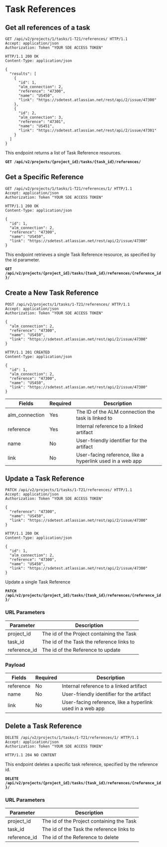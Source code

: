 # Task References

## Get all references of a task

```http
GET /api/v2/projects/1/tasks/1-T21/references/ HTTP/1.1
Accept: application/json
Authorization: Token "YOUR SDE ACCESS TOKEN"
```

```http
HTTP/1.1 200 OK
Content-Type: application/json

{
  "results": [
    {
      "id": 1,
      "alm_connection": 2,
      "reference": "47300",
      "name": "US450",
      "link": "https://sdetest.atlassian.net/rest/api/2/issue/47300"
    },
    {
      "id": 2,
      "alm_connection": 3,
      "reference": "47301",
      "name": "US451",
      "link": "https://sdetest.atlassian.net/rest/api/2/issue/47301"
    }
  ]
}
```

This endpoint returns a list of Task Reference resources.

**`GET /api/v2/projects/{project_id}/tasks/{task_id}/references/`**










## Get a Specific Reference


```http
GET /api/v2/projects/1/tasks/1-T21/references/1/ HTTP/1.1
Accept: application/json
Authorization: Token "YOUR SDE ACCESS TOKEN"
```

```http
HTTP/1.1 200 OK
Content-Type: application/json

{
  "id": 1,
  "alm_connection": 2,
  "reference": "47300",
  "name": "US450",
  "link": "https://sdetest.atlassian.net/rest/api/2/issue/47300"
}
```

This endpoint retrieves a single Task Reference resource, as specified by the id parameter.

**`GET /api/v2/projects/{project_id}/tasks/{task_id}/references/{reference_id}/`**










## Create a New Task Reference

```http
POST /api/v2/projects/1/tasks/1-T21/references/ HTTP/1.1
Accept: application/json
Authorization: Token "YOUR SDE ACCESS TOKEN"

{
  "alm_connection": 2,
  "reference": "47300",
  "name": "US450",
  "link": "https://sdetest.atlassian.net/rest/api/2/issue/47300"
}
```

```http
HTTP/1.1 201 CREATED
Content-Type: application/json

{
  "id": 1,
  "alm_connection": 2,
  "reference": "47300",
  "name": "US450",
  "link": "https://sdetest.atlassian.net/rest/api/2/issue/47300"
}
```

Fields          | Required | Description
----------------|----------|------------
alm_connection  | Yes      | The ID of the ALM connection the task is linked to
reference       | Yes      | Internal reference to a linked artifact
name            | No       | User-friendly identifier for the artifact
link            | No       | User-facing reference, like a hyperlink used in a web app









## Update a Task Reference

```http
PATCH /api/v2/projects/1/tasks/1-T21/references/ HTTP/1.1
Accept: application/json
Authorization: Token "YOUR SDE ACCESS TOKEN"

{
  "reference": "47300",
  "name": "US450",
  "link": "https://sdetest.atlassian.net/rest/api/2/issue/47300"
}
```

```http
HTTP/1.1 200 OK
Content-Type: application/json

{
  "id": 1,
  "alm_connection": 2,
  "reference": "47300",
  "name": "US450",
  "link": "https://sdetest.atlassian.net/rest/api/2/issue/47300"
}
```

Update a single Task Reference 

**`PATCH /api/v2/projects/{project_id}/tasks/{task_id}/references/{reference_id}/`**

### URL Parameters

Parameter    | Description
-------------|------------
project_id   | The id of the Project containing the Task
task_id      | The id of the Task the reference links to
reference_id | The id of the Reference to update

### Payload

Fields          | Required | Description
----------------|----------|------------
reference       | No       | Internal reference to a linked artifact
name            | No       | User-friendly identifier for the artifact
link            | No       | User-facing reference, like a hyperlink used in a web app










## Delete a Task Reference

```http
DELETE /api/v2/projects/1/tasks/1-T21/references/1/ HTTP/1.1
Accept: application/json
Authorization: Token "YOUR SDE ACCESS TOKEN"
```

```http
HTTP/1.1 204 NO CONTENT
```

This endpoint deletes a specific task reference, specified by the reference id.

**`DELETE /api/v2/projects/{project_id}/tasks/{task_id}/references/{reference_id}/`**

### URL Parameters

Parameter    | Description
-------------|------------
project_id   | The id of the Project containing the Task
task_id      | The id of the Task the reference links to
reference_id | The id of the Reference to delete
